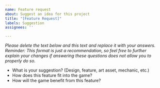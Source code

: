 ```yaml
---
name: Feature request
about: Suggest an idea for this project
title: "[Feature Request]"
labels: Suggestion
assignees: ''

---
```


_Please delete the text below and this text and replace it with your answers. Reminder: This format is just a recommendation, so feel free to further explain your changes if answering these questions does not allow you to properly do so._

* What is your suggestion? (Design, feature, art asset, mechanic, etc.)
* How does this feature fit into the game? 
* How will the game benefit from this feature?
